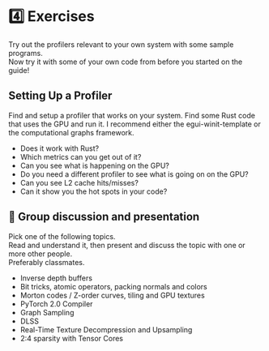 # 4️⃣ Exercises
Try out the profilers relevant to your own system with some sample programs.  
Now try it with some of your own code from before you started on the guide!

## Setting Up a Profiler
Find and setup a profiler that works on your system.
Find some Rust code that uses the GPU and run it.
I recommend either the egui-winit-template or the computational graphs framework.

* Does it work with Rust?
* Which metrics can you get out of it?
* Can you see what is happening on the GPU?
* Do you need a different profiler to see what is going on on the GPU?
* Can you see L2 cache hits/misses?
* Can it show you the hot spots in your code?

## 🧬 Group discussion and presentation
Pick one of the following topics.  
Read and understand it, then present and discuss the topic with one or more other people.  
Preferably classmates.

* Inverse depth buffers
* Bit tricks, atomic operators, packing normals and colors
* Morton codes / Z-order curves, tiling and GPU textures
* PyTorch 2.0 Compiler
* Graph Sampling
* DLSS
* Real-Time Texture Decompression and Upsampling
* 2:4 sparsity with Tensor Cores
